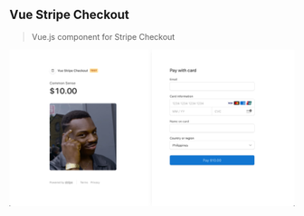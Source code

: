 ## Vue Stripe Checkout

> Vue.js component for Stripe Checkout

<img src="_images/checkout-screenshot.png">
